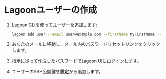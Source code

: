 # Lagoonユーザーの作成

1. Lagoon CLIを使ってユーザーを追加します:

    ```bash title="ユーザーの追加"
    lagoon add user --email user@example.com --firstName MyFirstName --lastName MyLastName
    ```

2. あなたのメールに移動し、メール内のパスワードリセットリンクをクリックします。
3. 指示に従って作成したパスワードでLagoon UIにログインします。
4. ユーザーのSSH公開鍵を**設定**から追加します。

